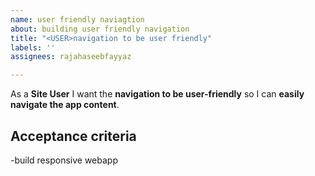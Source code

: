 ```yaml
---
name: user friendly naviagtion
about: building user friendly navigation
title: "<USER>navigation to be user friendly"
labels: ''
assignees: rajahaseebfayyaz

---
```


As a **Site User** I want the **navigation to be user-friendly** so I can **easily navigate the app content**.

## Acceptance criteria

-build responsive webapp
